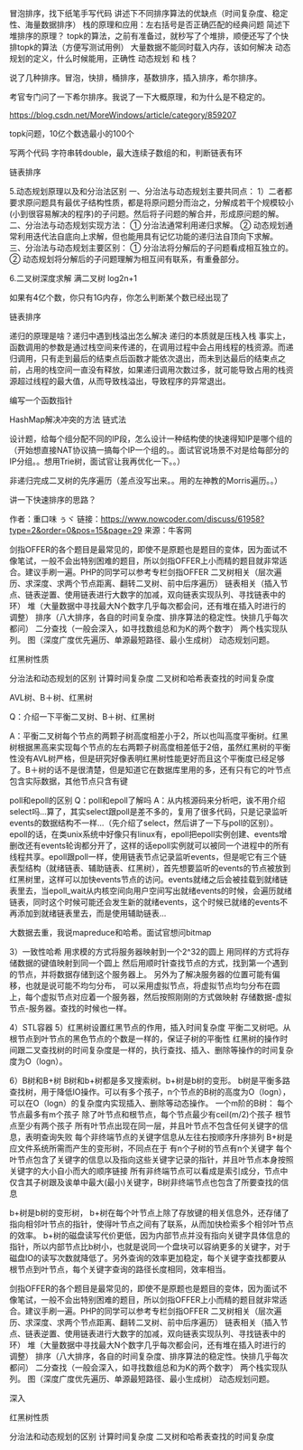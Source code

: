 冒泡排序，找下纸笔手写代码
讲述下不同排序算法的优缺点（时间复杂度、稳定性、海量数据排序）
栈的原理和应用：左右括号是否正确匹配的经典问题
简述下堆排序的原理？
topk的算法，之前有准备过，就秒写了个堆排，顺便还写了个快排topk的算法（方便写测试用例）
大量数据不能同时载入内存，该如何解决
动态规划的定义，什么时候能用，正确性
动态规划 和 栈？

说了几种排序。冒泡，快排，桶排序，基数排序，插入排序，希尔排序。

考官专门问了一下希尔排序。我说了一下大概原理，和为什么是不稳定的。

https://blog.csdn.net/MoreWindows/article/category/859207

topk问题，10亿个数选最小的100个

写两个代码 字符串转double，最大连续子数组的和，判断链表有环

链表排序

5.动态规划原理以及和分治法区别
一、分治法与动态规划主要共同点：
1）二者都要求原问题具有最优子结构性质，都是将原问题分而治之，分解成若干个规模较小(小到很容易解决的程序)的子问题。然后将子问题的解合并，形成原问题的解。
二、分治法与动态规划实现方法：
① 分治法通常利用递归求解。
② 动态规划通常利用迭代法自底向上求解，但也能用具有记忆功能的递归法自顶向下求解。
三、分治法与动态规划主要区别：
① 分治法将分解后的子问题看成相互独立的。
② 动态规划将分解后的子问题理解为相互间有联系，有重叠部分。


6.二叉树深度求解
满二叉树 log2n+1

如果有4亿个数，你只有1G内存，你怎么判断某个数已经出现了

链表排序

递归的原理是啥？递归中遇到栈溢出怎么解决
递归的本质就是压栈入栈
事实上，函数调用的参数是通过栈空间来传递的，在调用过程中会占用线程的栈资源。而递归调用，只有走到最后的结束点后函数才能依次退出，而未到达最后的结束点之前，占用的栈空间一直没有释放，如果递归调用次数过多，就可能导致占用的栈资源超过线程的最大值，从而导致栈溢出，导致程序的异常退出。

编写一个函数指针

HashMap解决冲突的方法
链式法

设计题，给每个组分配不同的IP段，怎么设计一种结构使的快速得知IP是哪个组的（开始想直接NAT协议搞一搞每个IP一个组的。。面试官说场景不对是给每部分的IP分组。。想用Trie树，面试官让我再优化一下。。）

非递归完成二叉树的先序遍历（差点没写出来。。用的左神教的Morris遍历。。）

讲一下快速排序的思路？

作者：重口味  ぅヾ
链接：https://www.nowcoder.com/discuss/61958?type=2&order=0&pos=15&page=29
来源：牛客网

剑指OFFER的各个题目是最常见的，即使不是原题也是题目的变体，因为面试不像笔试，一般不会出特别困难的题目，所以剑指OFFER上小而精的题目就非常适合。建议手刷一遍。PHP的同学可以参考专栏剑指OFFER
二叉树相关（层次遍历、求深度、求两个节点距离、翻转二叉树、前中后序遍历）
链表相关（插入节点、链表逆置、使用链表进行大数字的加减，双向链表实现队列、寻找链表中的环）
堆（大量数据中寻找最大N个数字几乎每次都会问，还有堆在插入时进行的调整）
排序（八大排序，各自的时间复杂度、排序算法的稳定性。快排几乎每次都问）
二分查找（一般会深入，如寻找数组总和为K的两个数字）
两个栈实现队列。
图（深度广度优先遍历、单源最短路径、最小生成树）
动态规划问题。

红黑树性质

分治法和动态规划的区别
计算时间复杂度
二叉树和哈希表查找的时间复杂度

AVL树、B＋树、红黑树

Q：介绍一下平衡二叉树、B＋树、红黑树

A：平衡二叉树每个节点的两颗子树高度相差小于2，所以也叫高度平衡树。红黑树根据黑高来实现每个节点的左右两颗子树高度相差低于2倍，虽然红黑树的平衡性没有AVL树严格，但是研究好像表明红黑树性能更好而且这个平衡度已经足够了。B＋树的话不是很清楚，但是知道它在数据库里用的多，还有只有它的叶节点包含实际数据，其他节点只含有键


poll和epoll的区别
Q：poll和epoll了解吗
A：从内核源码来分析吧，诶不用介绍select吗...算了，其实select跟poll是差不多的，复用了很多代码，只是记录监听events的数据结构不一样...（先介绍了select，然后讲了一下与poll的区别）。epoll的话，在类unix系统中好像只有linux有，epoll把epoll实例创建、events增删改还有events轮询都分开了，这样的话epoll实例就可以被同一个进程中的所有线程共享。epoll跟poll一样，使用链表节点记录监听events，但是呢它有三个链表型结构（就绪链表、辅助链表、红黑树），首先想要监听的events的节点被放到红黑树里，这样可以加快events节点的访问。events就绪之后会被挂载到就绪链表里去，当epoll_wait从内核空间向用户空间写出就绪events的时候，会遍历就绪链表，同时这个时候可能还会发生新的就绪events，这个时候已就绪的events不再添加到就绪链表里去，而是使用辅助链表...

大数据去重，我说mapreduce和哈希。面试官想问bitmap

3）一致性哈希
用求模的方式将服务器映射到一个2^32的圆上
用同样的方式将存储数据的键值映射到同一个圆上
然后用顺时针查找节点的方式，找到第一个遇到的节点，并将数据存储到这个服务器上。
另外为了解决服务器的位置可能有偏移，也就是说可能不均匀分布，
可以采用虚拟节点，将虚拟节点均匀分布在圆上，每个虚拟节点对应着一个服务器，然后按照刚刚的方式做映射 存储数据-虚拟节点-服务器。查找的时候也一样。

4）STL容器
5）红黑树设置红黑节点的作用，插入时间复杂度
平衡二叉树吧。从根节点到叶节点的黑色节点的个数是一样的，保证子树的平衡性
红黑树的操作时间跟二叉查找树的时间复杂度是一样的，执行查找、插入、删除等操作的时间复杂度为O（logn）。

6）B树和B+树
B树和b+树都是多叉搜索树。b+树是b树的变形。
b树是平衡多路查找树，用于降低IO操作。可以有多个孩子，n个节点的B树的高度为O（logn），可以在O（logn）的复杂度内实现插入、删除等动态操作。
一个m阶的B树：
	每个节点最多有m个孩子
	除了叶节点和根节点，每个节点最少有ceil(m/2)个孩子
	根节点至少有两个孩子
	所有叶节点出现在同一层，并且叶节点不包含任何关键字的信息，表明查询失败
	每个非终端节点的关键字信息从左往右按顺序升序排列
B+树是应文件系统所需而产生的变形树，不同点在于
	有n个子树的节点有n个关键字
	每个叶节点包含了关键字的信息以及指向这些关键字记录的指针，并且叶节点本身按照关键字的大小自小而大的顺序链接
	所有非终端节点可以看成是索引成分，节点中仅含其子树跟及诶单中最大(最小)关键字，B树非终端节点也包含了所要查找的信息

b+树是b树的变形树，
b+树在每个叶节点上除了存放键的相关信息外，还存储了指向相邻叶节点的指针，使得叶节点之间有了联系，从而加快检索多个相邻叶节点的效率。
b+树的磁盘读写代价更低，因为内部节点并没有指向关键字具体信息的指针，所以内部节点比b树小，也就是说同一个盘块可以容纳更多的关键字，对于磁盘IO的读写次数就降低了。另外查询的效率更加稳定，每个关键字查找都要从根节点到叶节点，每个关键字查询的路径长度相同，效率相当。

剑指OFFER的各个题目是最常见的，即使不是原题也是题目的变体，因为面试不像笔试，一般不会出特别困难的题目，所以剑指OFFER上小而精的题目就非常适合。建议手刷一遍。PHP的同学可以参考专栏剑指OFFER
二叉树相关（层次遍历、求深度、求两个节点距离、翻转二叉树、前中后序遍历）
链表相关（插入节点、链表逆置、使用链表进行大数字的加减，双向链表实现队列、寻找链表中的环）
堆（大量数据中寻找最大N个数字几乎每次都会问，还有堆在插入时进行的调整）
排序（八大排序，各自的时间复杂度、排序算法的稳定性。快排几乎每次都问）
二分查找（一般会深入，如寻找数组总和为K的两个数字）
两个栈实现队列。
图（深度广度优先遍历、单源最短路径、最小生成树）
动态规划问题。

深入

红黑树性质

分治法和动态规划的区别
计算时间复杂度
二叉树和哈希表查找的时间复杂度
